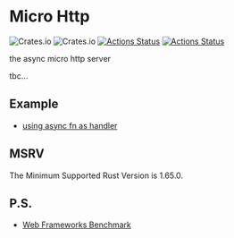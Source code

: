 # Micro Http
![Crates.io](https://img.shields.io/crates/l/micro-web) 
![Crates.io](https://img.shields.io/crates/v/micro-web)
[![Actions Status](https://github.com/foldright/micro-http/actions/workflows/ci.yml/badge.svg)](https://github.com/foldright/micro-http/actions)
[![Actions Status](https://github.com/foldright/micro-http/actions/workflows/clippy.yml/badge.svg)](https://github.com/foldright/micro-http/actions)


the async micro http server

tbc...


## Example
- [using async fn as handler](crates/web/examples/getting_started.rs)

## MSRV
The Minimum Supported Rust Version is 1.65.0.

## P.S.
- [Web Frameworks Benchmark](https://web-frameworks-benchmark.netlify.app/result?l=rust)
